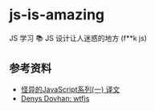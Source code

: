 # js-is-amazing
JS 学习 :books: JS 设计让人迷惑的地方 (f**k js)

## 参考资料
+ [怪异的JavaScript系列(一) 译文](https://blog.fundebug.com/2018/04/03/javascript-werid-series-1/)
+ [Denys Dovhan: wtfjs](https://github.com/denysdovhan/wtfjs)
